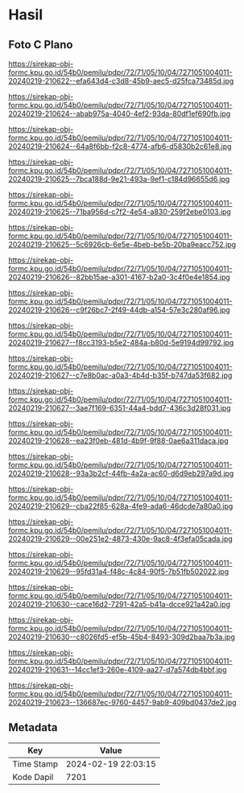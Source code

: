 # Hasil

## Foto C Plano

https://sirekap-obj-formc.kpu.go.id/54b0/pemilu/pdpr/72/71/05/10/04/7271051004011-20240219-210622--efa643d4-c3d8-45b9-aec5-d25fca73485d.jpg

https://sirekap-obj-formc.kpu.go.id/54b0/pemilu/pdpr/72/71/05/10/04/7271051004011-20240219-210624--abab975a-4040-4ef2-93da-80df1ef690fb.jpg

https://sirekap-obj-formc.kpu.go.id/54b0/pemilu/pdpr/72/71/05/10/04/7271051004011-20240219-210624--64a8f6bb-f2c8-4774-afb6-d5830b2c61e8.jpg

https://sirekap-obj-formc.kpu.go.id/54b0/pemilu/pdpr/72/71/05/10/04/7271051004011-20240219-210625--7bca188d-9e21-493a-9ef1-c184d96655d6.jpg

https://sirekap-obj-formc.kpu.go.id/54b0/pemilu/pdpr/72/71/05/10/04/7271051004011-20240219-210625--71ba956d-c7f2-4e54-a830-259f2ebe0103.jpg

https://sirekap-obj-formc.kpu.go.id/54b0/pemilu/pdpr/72/71/05/10/04/7271051004011-20240219-210625--5c6926cb-6e5e-4beb-be5b-20ba9eacc752.jpg

https://sirekap-obj-formc.kpu.go.id/54b0/pemilu/pdpr/72/71/05/10/04/7271051004011-20240219-210626--82bb15ae-a301-4167-b2a0-3c4f0e4e1854.jpg

https://sirekap-obj-formc.kpu.go.id/54b0/pemilu/pdpr/72/71/05/10/04/7271051004011-20240219-210626--c9f26bc7-2f49-44db-a154-57e3c280af96.jpg

https://sirekap-obj-formc.kpu.go.id/54b0/pemilu/pdpr/72/71/05/10/04/7271051004011-20240219-210627--f8cc3193-b5e2-484a-b80d-5e9194d99792.jpg

https://sirekap-obj-formc.kpu.go.id/54b0/pemilu/pdpr/72/71/05/10/04/7271051004011-20240219-210627--c7e8b0ac-a0a3-4b4d-b35f-b747da53f682.jpg

https://sirekap-obj-formc.kpu.go.id/54b0/pemilu/pdpr/72/71/05/10/04/7271051004011-20240219-210627--3ae7f169-6351-44a4-bdd7-436c3d28f031.jpg

https://sirekap-obj-formc.kpu.go.id/54b0/pemilu/pdpr/72/71/05/10/04/7271051004011-20240219-210628--ea23f0eb-481d-4b9f-9f88-0ae6a311daca.jpg

https://sirekap-obj-formc.kpu.go.id/54b0/pemilu/pdpr/72/71/05/10/04/7271051004011-20240219-210628--93a3b2cf-44fb-4a2a-ac60-d6d9eb297a9d.jpg

https://sirekap-obj-formc.kpu.go.id/54b0/pemilu/pdpr/72/71/05/10/04/7271051004011-20240219-210629--cba22f85-628a-4fe9-ada6-46dcde7a80a0.jpg

https://sirekap-obj-formc.kpu.go.id/54b0/pemilu/pdpr/72/71/05/10/04/7271051004011-20240219-210629--00e251e2-4873-430e-9ac8-4f3efa05cada.jpg

https://sirekap-obj-formc.kpu.go.id/54b0/pemilu/pdpr/72/71/05/10/04/7271051004011-20240219-210629--95fd31a4-f48c-4c84-90f5-7b51fb502022.jpg

https://sirekap-obj-formc.kpu.go.id/54b0/pemilu/pdpr/72/71/05/10/04/7271051004011-20240219-210630--cace16d2-7291-42a5-b41a-dcce921a42a0.jpg

https://sirekap-obj-formc.kpu.go.id/54b0/pemilu/pdpr/72/71/05/10/04/7271051004011-20240219-210630--c8026fd5-ef5b-45b4-8493-309d2baa7b3a.jpg

https://sirekap-obj-formc.kpu.go.id/54b0/pemilu/pdpr/72/71/05/10/04/7271051004011-20240219-210631--14cc1ef3-260e-4109-aa27-d7a574db4bbf.jpg

https://sirekap-obj-formc.kpu.go.id/54b0/pemilu/pdpr/72/71/05/10/04/7271051004011-20240219-210623--136687ec-9760-4457-9ab9-409bd0437de2.jpg


## Metadata

| Key        | Value               |
| ---------- | ------------------- |
| Time Stamp | 2024-02-19 22:03:15 |
| Kode Dapil | 7201                |



